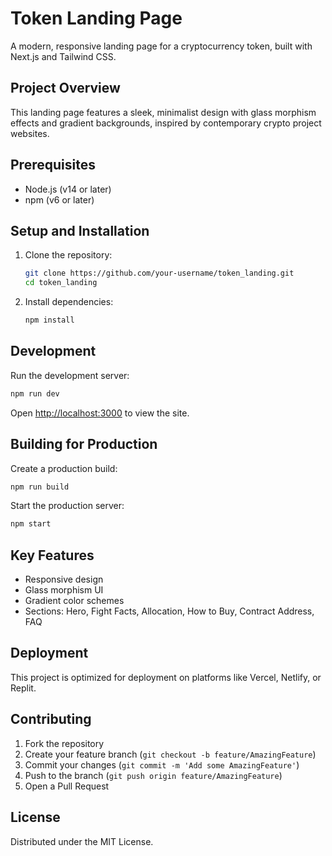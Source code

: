 # Token Landing Page

A modern, responsive landing page for a cryptocurrency token, built with Next.js and Tailwind CSS.

## Project Overview

This landing page features a sleek, minimalist design with glass morphism effects and gradient backgrounds, inspired by contemporary crypto project websites.

## Prerequisites

- Node.js (v14 or later)
- npm (v6 or later)

## Setup and Installation

1. Clone the repository:
   ```bash
   git clone https://github.com/your-username/token_landing.git
   cd token_landing
   ```

2. Install dependencies:
   ```bash
   npm install
   ```

## Development

Run the development server:
```bash
npm run dev
```
Open [http://localhost:3000](http://localhost:3000) to view the site.

## Building for Production

Create a production build:
```bash
npm run build
```

Start the production server:
```bash
npm start
```

## Key Features

- Responsive design
- Glass morphism UI
- Gradient color schemes
- Sections: Hero, Fight Facts, Allocation, How to Buy, Contract Address, FAQ

## Deployment

This project is optimized for deployment on platforms like Vercel, Netlify, or Replit.

## Contributing

1. Fork the repository
2. Create your feature branch (`git checkout -b feature/AmazingFeature`)
3. Commit your changes (`git commit -m 'Add some AmazingFeature'`)
4. Push to the branch (`git push origin feature/AmazingFeature`)
5. Open a Pull Request

## License

Distributed under the MIT License.
